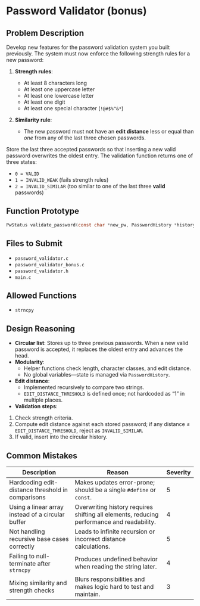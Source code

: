 # Password Validator (bonus)

## Problem Description

Develop new features for the password validation system you built previously.
The system must now enforce the following strength rules for a new password:

1. **Strength rules**:

   - At least 8 characters long
   - At least one uppercase letter
   - At least one lowercase letter
   - At least one digit
   - At least one special character (`!@#$%^&*`)

2. **Similarity rule**:

   - The new password must not have an **edit distance** less or equal than *one* from any of the last three chosen passwords.

Store the last three accepted passwords so that inserting a new valid password overwrites the oldest entry. The validation function returns one of three states:

- `0 = VALID`
- `1 = INVALID_WEAK` (fails strength rules)
- `2 = INVALID_SIMILAR` (too similar to one of the last three **valid** passwords)

## Function Prototype

```c
PwStatus validate_password(const char *new_pw, PasswordHistory *history);
```

## Files to Submit

- `password_validator.c`
- `password_validator_bonus.c`
- `password_validator.h`
- `main.c`

## Allowed Functions

- `strncpy`

## Design Reasoning

- **Circular list**: Stores up to three previous passwords. When a new valid password is accepted, it replaces the oldest entry and advances the head.
- **Modularity**:  
  - Helper functions check length, character classes, and edit distance.  
  - No global variables—state is managed via `PasswordHistory`.  
- **Edit distance**:  
  - Implemented recursively to compare two strings.  
  - `EDIT_DISTANCE_THRESHOLD` is defined once; not hardcoded as “1” in multiple places.  
- **Validation steps**:  

 1. Check strength criteria.  
 2. Compute edit distance against each stored password; if any distance ≤ `EDIT_DISTANCE_THRESHOLD`, reject as `INVALID_SIMILAR`.  
 3. If valid, insert into the circular history.

## Common Mistakes

| Description | Reason | Severity |
|-------------|--------|----------|
| Hardcoding edit-distance threshold in comparisons | Makes updates error-prone; should be a single `#define` or `const`.                        | 5        |
| Using a linear array instead of a circular buffer | Overwriting history requires shifting all elements, reducing performance and readability.  | 4        |
| Not handling recursive base cases correctly       | Leads to infinite recursion or incorrect distance calculations.                           | 5        |
| Failing to null-terminate after `strncpy`         | Produces undefined behavior when reading the string later.                                 | 4        |
| Mixing similarity and strength checks             | Blurs responsibilities and makes logic hard to test and maintain.                          | 3        |
